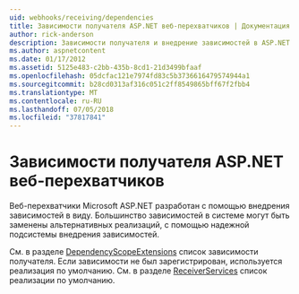 ```yaml
---
uid: webhooks/receiving/dependencies
title: Зависимости получателя ASP.NET веб-перехватчиков | Документация Майкрософт
author: rick-anderson
description: Зависимости получателя и внедрение зависимостей в ASP.NET веб-перехватчики.
ms.author: aspnetcontent
ms.date: 01/17/2012
ms.assetid: 5125e483-c2bb-435b-8cd1-21d3499bfaaf
ms.openlocfilehash: 05dcfac121e7974fd83c5b3736616479574944a1
ms.sourcegitcommit: b28cd0313af316c051c2ff8549865bff67f2fbb4
ms.translationtype: MT
ms.contentlocale: ru-RU
ms.lasthandoff: 07/05/2018
ms.locfileid: "37817841"
---
```

# <a name="aspnet-webhooks-receiver-dependencies"></a>Зависимости получателя ASP.NET веб-перехватчиков

Веб-перехватчики Microsoft ASP.NET разработан с помощью внедрения зависимостей в виду. Большинство зависимостей в системе могут быть заменены альтернативных реализаций, с помощью надежной подсистемы внедрения зависимостей.

См. в разделе [DependencyScopeExtensions](https://github.com/aspnet/WebHooks/blob/master/src/Microsoft.AspNet.WebHooks.Receivers/Extensions/DependencyScopeExtensions.cs) список зависимости получателя. Если зависимости не был зарегистрирован, используется реализация по умолчанию. См. в разделе [ReceiverServices](https://github.com/aspnet/WebHooks/blob/master/src/Microsoft.AspNet.WebHooks.Receivers/Services/ReceiverServices.cs) список реализации по умолчанию.
